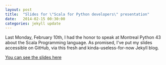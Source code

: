 ```yaml
---
layout: post
title:  "Slides for \"Scala for Python developers\" presentation"
date:   2014-02-15 00:30:00
categories: jekyll update
---
```


Last Monday, February 10th, I had the honor to speak at Montreal Python 43 about the Scala Programming language.
As promised, I've put my slides accessible on GitHub, via this fresh and kinda-useless-for-now Jekyll blog.

[You can see the slides here](/static/scala4pydevs/index.html)
